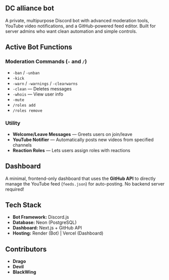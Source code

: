 ## DC alliance bot

A private, multipurpose Discord bot with advanced moderation tools, YouTube video notifications, and a GitHub-powered feed editor. Built for server admins who want clean automation and simple controls.

## Active Bot Functions

### Moderation Commands (`-` and `/`)
- `-ban` / `-unban`
- `-kick`
- `-warn` / `-warnings` / `-clearwarns`
- `-clean` — Deletes messages
- `-whois` — View user info
- `-mute`
- `/roles add`
- `/roles remove`

### Utility
- **Welcome/Leave Messages** — Greets users on join/leave
- **YouTube Notifier** — Automatically posts new videos from specified channels
- **Reaction Roles** — Lets users assign roles with reactions

## Dashboard

A minimal, frontend-only dashboard that uses the **GitHub API** to directly manage the YouTube feed (`feeds.json`) for auto-posting. No backend server required!


## Tech Stack

- **Bot Framework:** Discord.js
- **Database:** Neon (PostgreSQL)
- **Dashboard:** Next.js + GitHub API
- **Hosting:** Render (Bot) | Vercel (Dashboard)

## Contributors
- **Drago**
- **Devil**
- **BlackWing**

